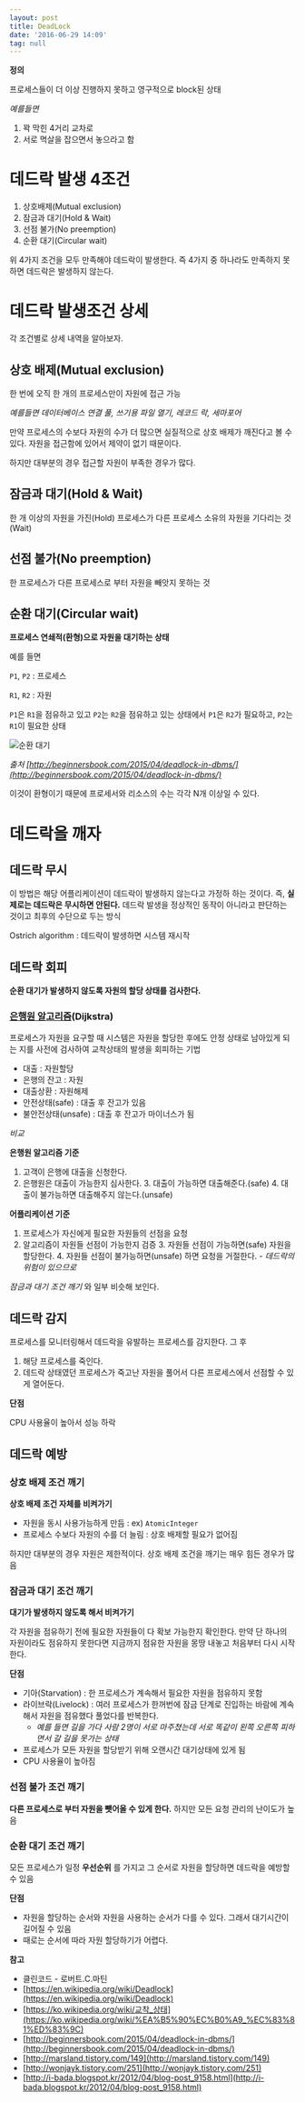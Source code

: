 ```yaml
---
layout: post
title: DeadLock
date: '2016-06-29 14:09'
tag: null
---
```


**정의**

프로세스들이 더 이상 진행하지 못하고 영구적으로 block된 상태

_예를들면_

1. 꽉 막힌 4거리 교차로
2. 서로 멱살을 잡으면서 놓으라고 함

# 데드락 발생 4조건

1. 상호배제(Mutual exclusion)
2. 잠금과 대기(Hold & Wait)
3. 선점 불가(No preemption)
4. 순환 대기(Circular wait)

위 4가지 조건을 모두 만족해야 데드락이 발생한다. 즉 4가지 중 하나라도 만족하지 못하면 데드락은 발생하지 않는다.

# 데드락 발생조건 상세

각 조건별로 상세 내역을 알아보자.

## 상호 배제(Mutual exclusion)

한 번에 오직 한 개의 프로세스만이 자원에 접근 가능

_예를들면 데이터베이스 연결 풀, 쓰기용 파일 열기, 레코드 락, 세마포어_

만약 프로세스의 수보다 자원의 수가 더 많으면 실질적으로 상호 배제가 깨진다고 볼 수 있다.
자원을 접근함에 있어서 제약이 없기 때문이다.

하지만 대부분의 경우 접근할 자원이 부족한 경우가 많다.

## 잠금과 대기(Hold & Wait)

한 개 이상의 자원을 가진(Hold) 프로세스가 다른 프로세스 소유의 자원을 기다리는 것(Wait)

## 선점 불가(No preemption)

한 프로세스가 다른 프로세스로 부터 자원을 빼앗지 못하는 것

## 순환 대기(Circular wait)

**프로세스 연쇄적(환형)으로 자원을 대기하는 상태**

예를 들면

`P1`, `P2` : 프로세스

`R1`, `R2` : 자원

`P1`은 `R1`을 점유하고 있고 `P2`는 `R2`을 점유하고 있는 상태에서 `P1`은 `R2`가 필요하고, `P2`는 `R1`이 필요한 상태

![순환 대기](/images/2016/06/Deadlock_diagram.png)

*출처 [http://beginnersbook.com/2015/04/deadlock-in-dbms/](http://beginnersbook.com/2015/04/deadlock-in-dbms/)*

이것이 환형이기 때문에 프로세서와 리소스의 수는 각각 N개 이상일 수 있다.

# 데드락을 깨자

## 데드락 무시

이 방법은 해당 어플리케이션이 데드락이 발생하지 않는다고 가정하 하는 것이다. 즉, **실제로는 데드락은 무시하면 안된다.**
데드락 발생을 정상적인 동작이 아니라고 판단하는 것이고 최후의 수단으로 두는 방식

Ostrich algorithm : 데드락이 발생하면 시스템 재시작

## 데드락 회피

**순환 대기가 발생하지 않도록 자원의 할당 상태를 검사한다.**

### [은행원 알고리즘](https://en.wikipedia.org/wiki/Banker%27s_algorithm)(Dijkstra)

프로세스가 자원을 요구할 때 시스템은 자원을 할당한 후에도 안정 상태로 남아있게 되는 지를 사전에 검사하여 교착상태의 발생을 회피하는 기법

- 대출 : 자원할당
- 은행의 잔고 : 자원
- 대출상환 : 자원해제
- 안전상태(safe) : 대출 후 잔고가 있음
- 불안전상태(unsafe) : 대출 후 잔고가 마이너스가 됨

_비교_

**은행원 알고리즘 기준**

1. 고객이 은행에 대출을 신청한다.
2. 은행원은 대출이 가능한지 심사한다.
    3. 대출이 가능하면 대출해준다.(safe)
    4. 대출이 불가능하면 대출해주지 않는다.(unsafe)

**어플리케이션 기준**

1. 프로세스가 자신에게 필요한 자원들의 선점을 요청
2. 알고리즘이 자원들 선점이 가능한지 검증
    3. 자원들 선점이 가능하면(safe) 자원을 할당한다.
    4. 자원들 선점이 불가능하면(unsafe) 하면 요청을 거절한다. - _데드락의 위험이 있으므로_

*잠금과 대기 조건 깨기* 와 일부 비슷해 보인다.

## 데드락 감지

프로세스를 모니터링해서 데드락을 유발하는 프로세스를 감지한다. 그 후

1. 해당 프로세스를 죽인다.
2. 데드락 상태였던 프로세스가 죽고난 자원을 풀어서 다른 프로세스에서 선점할 수 있게 열어둔다.

**단점**

CPU 사용율이 높아서 성능 하락

## 데드락 예방

### 상호 배제 조건 깨기

**상호 배제 조건 자체를 비켜가기**

- 자원을 동시 사용가능하게 만듬 : ex) `AtomicInteger`
- 프로세스 수보다 자원의 수를 더 늘림 : 상호 배제할 필요가 없어짐

하지만 대부분의 경우 자원은 제한적이다. 상호 배제 조건을 깨기는 매우 힘든 경우가 많음

### 잠금과 대기 조건 깨기

**대기가 발생하지 않도록 해서 비켜가기**

각 자원을 점유하기 전에 필요한 자원들이 다 확보 가능한지 확인한다. 만약 단 하나의 자원이라도 점유하지 못한다면 지금까지 점유한 자원을 몽땅 내놓고 처음부터 다시 시작한다.

**단점**

- 기아(Starvation) : 한 프로세스가 계속해서 필요한 자원을 점유하지 못함
- 라이브락(Livelock) : 여러 프로세스가 한꺼번에 잠금 단계로 진입하는 바람에 계속해서 자원을 점유했다 풀었다를 반복한다.
    - _예를 들면 길을 가다 사람 2명이 서로 마주쳤는데 서로 똑같이 왼쪽 오른쪽 피하면서 갈 길을 못가는 상태_
- 프로세스가 모든 자원을 할당받기 위해 오랜시간 대기상태에 있게 됨
- CPU 사용율이 높아짐

### 선점 불가 조건 깨기

**다른 프로세스로 부터 자원을 뺏어올 수 있게 한다.**
하지만 모든 요청 관리의 난이도가 높음

### 순환 대기 조건 깨기

모든 프로세스가 일정 **우선순위** 를 가지고 그 순서로 자원을 할당하면 데드락을 예방할 수 있음

**단점**

- 자원을 할당하는 순서와 자원을 사용하는 순서가 다를 수 있다. 그래서 대기시간이 길어질 수 있음
- 때로는 순서에 따라 자원 할당하기가 어렵다.

**참고**

- 클린코드 - 로버트.C.마틴
- [https://en.wikipedia.org/wiki/Deadlock](https://en.wikipedia.org/wiki/Deadlock)
- [https://ko.wikipedia.org/wiki/교착_상태](https://ko.wikipedia.org/wiki/%EA%B5%90%EC%B0%A9_%EC%83%81%ED%83%9C)
- [http://beginnersbook.com/2015/04/deadlock-in-dbms/](http://beginnersbook.com/2015/04/deadlock-in-dbms/)
- [http://marsland.tistory.com/149](http://marsland.tistory.com/149)
- [http://wonjayk.tistory.com/251](http://wonjayk.tistory.com/251)
- [http://i-bada.blogspot.kr/2012/04/blog-post_9158.html](http://i-bada.blogspot.kr/2012/04/blog-post_9158.html)
